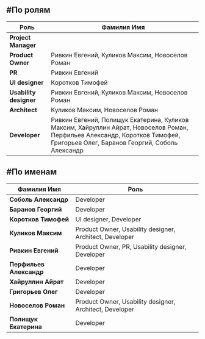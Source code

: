 #По ролям
---------
Роль | Фамилия Имя
-----|------------
|**Project Manager**|
|**Product Owner**| Ривкин Евгений, Куликов Максим, Новоселов Роман
|**PR**| Ривкин Евгений
|**UI designer**| Коротков Тимофей
|**Usability designer**| Ривкин Евгений, Куликов Максим, Новоселов Роман
|**Аrchitect**| Куликов Максим, Новоселов Роман
|**Developer**| Ривкин Евгений, Полищук Екатерина, Куликов Максим, Хайруллин Айрат, Новоселов Роман, Перфильев Александр, Коротков Тимофей, Григорьев Олег, Баранов Георгий, Соболь Александр

#По именам
----------
Фамилия Имя | Роль
-------------|------
|**Соболь Александр**| Developer
|**Баранов Георгий**| Developer
|**Коротков Тимофей**| UI designer, Developer
|**Куликов Максим**| Product Owner, Usability designer, Аrchitect, Developer
|**Ривкин Евгений**| Product Owner, PR, Usability designer, Developer
|**Перфильев Александр**| Developer
|**Хайруллин Айрат**| Developer
|**Григорьев Олег**| Developer
|**Новоселов Роман**| Product Owner, Usability designer, Аrchitect, Developer
|**Полищук Екатерина**| Developer

